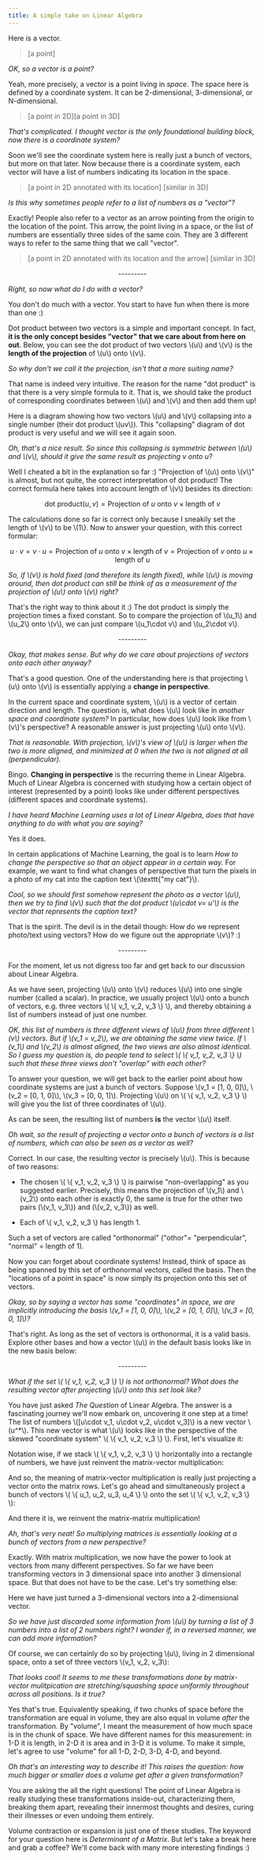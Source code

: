 ```yaml
---
title: A simple take on Linear Algebra
---
```



Here is a vector.

<!-- <style>
label {
  font-family: "Helvetica Neue", Helvetica, Arial, sans-serif;
  position: absolute;
  left: 10px;
  top: 10px;
}
</style>
 -->

<center>
<canvas width="480" height="480"></canvas>
</center>

<script>
"undefined"==typeof requestAnimationFrame&&(requestAnimationFrame="undefined"!=typeof window&&(window.msRequestAnimationFrame||window.mozRequestAnimationFrame||window.webkitRequestAnimationFrame||window.oRequestAnimationFrame)||function(e){return setTimeout(e,17)}),function(e,n){"object"==typeof exports&&"undefined"!=typeof module?n(exports):"function"==typeof define&&define.amd?define(["exports"],n):n(e.timer={})}(this,function(e){"use strict";function n(){r=m=0,c=1/0,t(u())}function t(e){if(!r){var t=e-Date.now();t>24?c>e&&(m&&clearTimeout(m),m=setTimeout(n,t),c=e):(m&&(m=clearTimeout(m),c=1/0),r=requestAnimationFrame(n))}}function i(e,n,i){i=null==i?Date.now():+i,null!=n&&(i+=+n);var o={callback:e,time:i,flush:!1,next:null};a?a.next=o:f=o,a=o,t(i)}function o(e,n,t){t=null==t?Date.now():+t,null!=n&&(t+=+n),l.callback=e,l.time=t}function u(e){e=null==e?Date.now():+e;var n=l;for(l=f;l;)e>=l.time&&(l.flush=l.callback(e-l.time,e)),l=l.next;l=n,e=1/0;for(var t,i=f;i;)i.flush?i=t?t.next=i.next:f=i.next:(i.time<e&&(e=i.time),i=(t=i).next);return a=t,e}var a,m,r,f,l,c=1/0;e.timer=i,e.timerReplace=o,e.timerFlush=u});

var canvas = document.querySelector("canvas"),
    context = canvas.getContext("2d"),
    width = canvas.width,
    height = canvas.height,
    radius = 2.5,
    minDistance = 40,
    maxDistance = 60,
    minDistance2 = minDistance * minDistance,
    maxDistance2 = maxDistance * maxDistance;

var tau = 2 * Math.PI,
    n = 200,
    particles = new Array(n);

for (var i = 0; i < n; ++i) {
  particles[i] = {
    x: Math.random() * width,
    y: Math.random() * height,
    vx: 0,
    vy: 0
  };
}

timer.timer(function(elapsed) {
  context.save();
  context.clearRect(0, 0, width, height);

  for (var i = 0; i < n; ++i) {
    var p = particles[i];
    p.x += p.vx; if (p.x < -maxDistance) p.x += width + maxDistance * 2; else if (p.x > width + maxDistance) p.x -= width + maxDistance * 2;
    p.y += p.vy; if (p.y < -maxDistance) p.y += height + maxDistance * 2; else if (p.y > height + maxDistance) p.y -= height + maxDistance * 2;
    p.vx += 0.2 * (Math.random() - .5) - 0.01 * p.vx;
    p.vy += 0.2 * (Math.random() - .5) - 0.01 * p.vy;
    context.beginPath();
    context.arc(p.x, p.y, radius, 0, tau);
    context.fill();
  }

  for (var i = 0; i < n; ++i) {
    for (var j = i + 1; j < n; ++j) {
      var pi = particles[i],
          pj = particles[j],
          dx = pi.x - pj.x,
          dy = pi.y - pj.y,
          d2 = dx * dx + dy * dy;
      if (d2 < maxDistance2) {
        context.globalAlpha = d2 > minDistance2 ? (maxDistance2 - d2) / (maxDistance2 - minDistance2) : 1;
        context.beginPath();
        context.moveTo(pi.x, pi.y);
        context.lineTo(pj.x, pj.y);
        context.stroke();
      }
    }
  }

  context.restore();
});  
</script>

> [a point]

*OK, so a vector is a point?*

Yeah, more precisely, a vector is a point living in *space*. The space here is defined by a coordinate system. It can be 2-dimensional, 3-dimensional, or N-dimensional.

> [a point in 2D][a point in 3D]

*That's complicated. I thought vector is the only foundational building block, now there is a coordinate system?*

Soon we'll see the coordinate system here is really just a bunch of vectors, but more on that later. Now because there is a coordinate system, each vector will have a list of numbers indicating its location in the space.

> [a point in 2D annotated with its location] [similar in 3D]

*Is this why sometimes people refer to a list of numbers as a "vector"?*

Exactly! People also refer to a vector as an arrow pointing from the origin to the location of the point. This arrow, the point living in a space, or the list of numbers are essentially three sides of the same coin. They are 3 different ways to refer to the same thing that we call "vector".

> [a point in 2D annotated with its location and the arrow] [similar in 3D]

<center> 
--------- 
</center>


*Right, so now what do I do with a vector?*

You don't do much with a vector. You start to have fun when there is more than one :) 

Dot product between two vectors is a simple and important concept. In fact, **it is the only concept besides "vector" that we care about from here on out**. Below, you can see the dot product of two vectors \\(u\\) and \\(v\\) is the **length of the projection** of \\(u\\) onto \\(v\\).

*So why don't we call it the projection, isn't that a more suiting name?*

That name is indeed very intuitive. The reason for the name "dot product" is that there is a very simple formula to it. That is, we should take the product of corresponding coordinates between \\(u\\) and \\(v\\) and then add them up!

Here is a diagram showing how two vectors \\(u\\) and \\(v\\) collapsing into a single number (their dot product \\(uv\\)). This "collapsing" diagram of dot product is very useful and we will see it again soon.

*Oh, that's a nice result. So since this collapsing is symmetric between \\(u\\) and \\(v\\), should it give the same result as projecting v onto u?*

Well I cheated a bit in the explanation so far :) "Projection of \\(u\\) onto \\(v\\)" is almost, but not quite, the correct interpretation of dot product! The correct formula 
here takes into account length of \\(v\\) besides its direction: 

$$\textrm{dot product}(u, v) = \textrm{Projection of}\ u\ \textrm{onto}\ v \times \textrm{length of}\ v$$

The calculations done so far is correct only because I sneakily set the length of \\(v\\) to be \\(1\\). Now to answer your question, with this correct formular:

$$u \cdot v = v \cdot u  = \textrm{Projection of}\ u\ \textrm{onto}\ v \times \textrm{length of}\ v = \textrm{Projection of}\ v\ \textrm{onto}\ u \times \textrm{length of}\ u$$

*So, if \\(v\\) is hold fixed (and therefore its length fixed), while \\(u\\) is moving around, then dot product can still be think of as a measurement of the projection of \\(u\\) onto \\(v\\) right?*

That's the right way to think about it :) The dot product is simply the projection times a fixed constant. So to compare the projection of \\(u_1\\) and \\(u_2\\) onto \\(v\\), we can just compare \\(u_1\cdot v\\) and \\(u_2\cdot v\\).

<center> 
--------- 
</center>

*Okay, that makes sense. But why do we care about projections of vectors onto each other anyway?*

That's a good question. One of the understanding here is that projecting \\(u\\) onto \\(v\\) is essentially applying a **change in perspective**.

In the current space and coordinate system, \\(u\\) is a vector of certain direction and length. The question is, what does \\(u\\) look like in *another space and coordinate system?* In particular, how does \\(u\\) look like from \\(v\\)'s perspective? A reasonable answer is just projecting \\(u\\) onto \\(v\\).

*That is reasonable. With projection, \\(v\\)'s view of \\(u\\) is larger when the two is more aligned, and minimized at 0 when the two is not aligned at all (perpendicular).*

Bingo. **Changing in perspective** is the recurring theme in Linear Algebra. Much of Linear Algebra is concerned with studying how a certain object of interest (represented by a point) looks like under different perspectives (different spaces and coordinate systems).

*I have heard Machine Learning uses a lot of Linear Algebra, does that have anything to do with what you are saying?*

Yes it does. 

In certain applications of Machine Learning, the goal is to learn *How to change the perspective so that an object appear in a certain way.* For example, we want to find what changes of perspective that turn the pixels in a photo of my cat into the caption text \\(\texttt{"my cat"}\\).

*Cool, so we should first somehow represent the photo as a vector \\(u\\), then we try to find \\(v\\) such that the dot product \\(u\cdot v= u'\\) is the vector that represents the caption text?*

That is the spirit. The devil is in the detail though: How do we represent photo/text using vectors? How do we figure out the appropriate \\(v\\)? :)

<center> 
--------- 
</center>

For the moment, let us not digress too far and get back to our discussion about Linear Algebra.

As we have seen, projecting \\(u\\) onto \\(v\\) reduces \\(u\\) into one single number (called a scalar). In practice, we usually project \\(u\\) onto a bunch of vectors, e.g. three vectors \\( \\{ v_1, v_2, v_3 \\} \\), and thereby obtaining a list of numbers instead of just one number.

*OK, this list of numbers is three different views of \\(u\\) from three different \\(v\\) vectors. But if \\(v_1 = v_2\\), we are obtaining the same view twice. If \\(v_1\\) and \\(v_2\\) is almost aligned, the two views are also almost identical. So I guess my question is, do people tend to select \\( \\{ v_1, v_2, v_3 \\} \\) such that these three views don't "overlap" with each other?*

To answer your question, we will get back to the earlier point about how coordinate systems are just a bunch of vectors. Suppose \\(v_1 = [1, 0, 0]\\), \\(v_2 = [0, 1, 0]\\), \\(v_3 = [0, 0, 1]\\). Projecting \\(u\\) on \\( \\{ v_1, v_2, v_3 \\} \\) will give you the list of three coordinates of \\(u\\).

As can be seen, the resulting list of numbers **is** the vector \\(u\\) itself. 

*Oh wait, so the result of projecting a vector onto a bunch of vectors is a list of numbers, which can also be seen as a vector as well?*

Correct. In our case, the resulting vector is precisely \\(u\\). This is because of two reasons:

* The chosen \\( \\{ v_1, v_2, v_3 \\} \\) is pairwise "non-overlapping" as you suggested earlier. Precisely, this means the projection of \\(v_1\\) and \\(v_2\\) onto each other is exactly 0, the same is true for the other two pairs (\\(v_1, v_3\\)) and (\\(v_2, v_3\\)) as well. 

* Each of \\( v_1, v_2, v_3 \\) has length 1.

Such a set of vectors are called "orthonormal" ("othor"= "perpendicular", "normal" = length of 1). 

Now you can forget about coordinate systems! Instead, think of space as being spanned by this set of orthonormal vectors, called the basis. Then the "locations of a point in space" is now simply its projection onto this set of vectors.

*Okay, so by saying a vector has some "coordinates" in space, we are implicitly introducing the basis \\(v_1 = [1, 0, 0]\\), \\(v_2 = [0, 1, 0]\\), \\(v_3 = [0, 0, 1]\\)?*

That's right. As long as the set of vectors is orthonormal, it is a valid basis. Explore other bases and how a vector \\(u\\) in the default basis looks like in the new basis below:

<center> 
--------- 
</center>

*What if the set \\( \\{ v_1, v_2, v_3 \\} \\) is not orthonormal? What does the resulting vector after projecting \\(u\\) onto this set look like?*

You have just asked *The Question* of Linear Algebra. The answer is a fascinating journey we'll now embark on, uncovering it one step at a time! The list of numbers \\([u\cdot v_1, u\cdot v_2, u\cdot v_3]\\) is a new vector \\(u^\*\\). This new vector is what \\(u\\) looks like in the perspective of the skewed "coordinate system" \\( \\{ v_1, v_2, v_3 \\} \\). First, let's visualize it:

Notation wise, if we stack \\( \\{ v_1, v_2, v_3 \\} \\) horizontally into a rectangle of numbers, we have just reinvent the matrix-vector multiplication:


And so, the meaning of matrix-vector multiplication is really just projecting a vector onto the matrix rows. Let's go ahead and simultaneously project a bunch of vectors \\( \\{ u_1, u_2, u_3, u_4 \\} \\) onto the set \\( \\{ v_1, v_2, v_3 \\} \\):

And there it is, we reinvent the matrix-matrix multiplication!

*Ah, that's very neat! So multiplying matrices is essentially looking at a bunch of vectors from a new perspective?*

Exactly. With matrix multiplication, we now have the power to look at vectors from many different perspectives. So far we have been transforming vectors in 3 dimensional space into another 3 dimensional space. But that does not have to be the case. Let's try something else:

Here we have just turned a 3-dimensional vectors into a 2-dimensional vector.

*So we have just discarded some information from \\(u\\) by turning a list of 3 numbers into a list of 2 numbers right? I wonder if, in a reversed manner, we can add more information?*

Of course, we can certainly do so by projecting \\(u\\), living in 2 dimensional space, onto a set of three vectors \\(v_1, v_2, v_3\\):

*That looks cool! It seems to me these transformations done by matrix-vector mulitpication are stretching/squashing space uniformly throughout across all positions. Is it true?*

Yes that's true. Equivalently speaking, if two chunks of space before the transformation are equal in volume, they are also equal in volume *after* the transformation. By "volume", I meant the measurement of how much space is in the chunk of space. We have different names for this measurement: in 1-D it is length, in 2-D it is area and in 3-D it is volume. To make it simple, let's agree to use "volume" for all 1-D, 2-D, 3-D, 4-D, and beyond.

*Oh that's an interesting way to describe it! This raises the question: how much bigger or smaller does a volume get after a given transformation?*

You are asking the all the right questions! The point of Linear Algebra is really studying these transformations inside-out, characterizing them, breaking them apart, revealing their innermost thoughts and desires, curing their illnesses or even undoing them entirely. 

Volume contraction or expansion is just one of these studies. The keyword for your question here is *Determinant of a Matrix*. But let's take a break here and grab a coffee? We'll come back with many more interesting findings :)